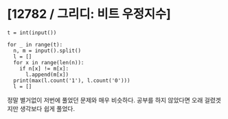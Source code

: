 # [12782 / 그리디: 비트 우정지수]

```
t = int(input())

for _ in range(t):
  n, m = input().split()
  l = []
  for x in range(len(n)):
    if n[x] != m[x]:
      l.append(m[x])
  print(max(l.count('1'), l.count('0')))
  l = []
```

정말 별거없이 저번에 풀었던 문제와 매우 비슷하다. 공부를 하지 않았다면 오래 걸렸겟지만 생각보다 쉽게 풀었다.
